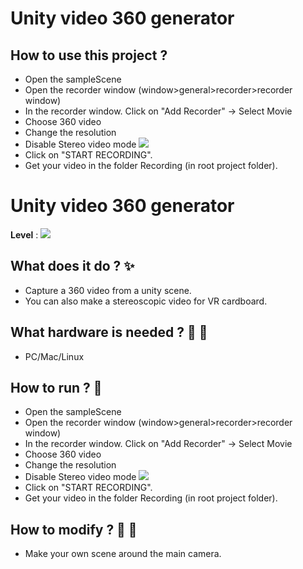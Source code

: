 # Unity video 360 generator

## How to use this project ?
- Open the sampleScene
- Open the recorder window (window>general>recorder>recorder window)
- In the recorder window. Click on "Add Recorder" -> Select Movie
- Choose 360 video
- Change the resolution
- Disable Stereo video mode 
![](https://i.imgur.com/h7vI9WT.png)
- Click on "START RECORDING".
- Get your video in the folder Recording (in root project folder).


# Unity video 360 generator

**Level** : ![](https://img.shields.io/badge/Level-Beginner-brightgreen)


## What does it do ? ✨
- Capture a 360 video from a unity scene.
- You can also make a stereoscopic video for VR cardboard. 
## What hardware is needed ? 💾 🔌
- PC/Mac/Linux

## How to run ? 🚀

- Open the sampleScene
- Open the recorder window (window>general>recorder>recorder window)
- In the recorder window. Click on "Add Recorder" -> Select Movie
- Choose 360 video
- Change the resolution
- Disable Stereo video mode 
![](https://i.imgur.com/h7vI9WT.png)
- Click on "START RECORDING".
- Get your video in the folder Recording (in root project folder).

## How to modify ? 🔩 🔨

- Make your own scene around the main camera.
